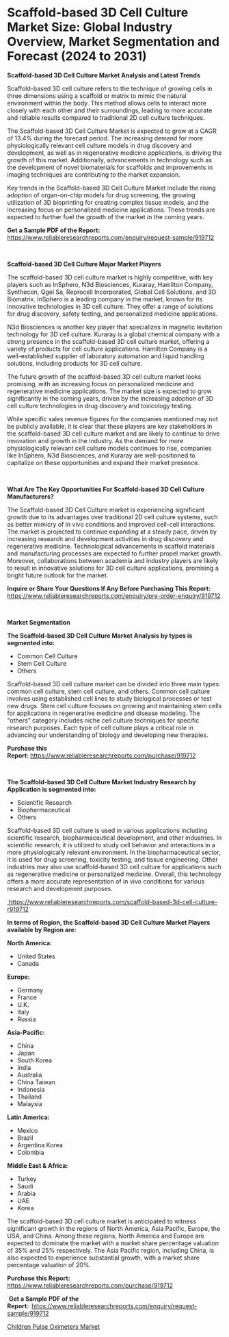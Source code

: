 <p><h1>Scaffold-based 3D Cell Culture Market Size: Global Industry Overview, Market Segmentation and Forecast (2024 to 2031)</h1></p><p><strong>Scaffold-based 3D Cell Culture Market Analysis and Latest Trends</strong></p>
<p><p>Scaffold-based 3D cell culture refers to the technique of growing cells in three dimensions using a scaffold or matrix to mimic the natural environment within the body. This method allows cells to interact more closely with each other and their surroundings, leading to more accurate and reliable results compared to traditional 2D cell culture techniques.</p><p>The Scaffold-based 3D Cell Culture Market is expected to grow at a CAGR of 13.4% during the forecast period. The increasing demand for more physiologically relevant cell culture models in drug discovery and development, as well as in regenerative medicine applications, is driving the growth of this market. Additionally, advancements in technology such as the development of novel biomaterials for scaffolds and improvements in imaging techniques are contributing to the market expansion.</p><p>Key trends in the Scaffold-based 3D Cell Culture Market include the rising adoption of organ-on-chip models for drug screening, the growing utilization of 3D bioprinting for creating complex tissue models, and the increasing focus on personalized medicine applications. These trends are expected to further fuel the growth of the market in the coming years.</p></p>
<p><strong>Get a Sample PDF of the Report:&nbsp;</strong> <a href="https://www.reliableresearchreports.com/enquiry/request-sample/919712">https://www.reliableresearchreports.com/enquiry/request-sample/919712</a></p>
<p>&nbsp;</p>
<p><strong>Scaffold-based 3D Cell Culture Major Market Players</strong></p>
<p><p>The scaffold-based 3D cell culture market is highly competitive, with key players such as InSphero, N3d Biosciences, Kuraray, Hamilton Company, Synthecon, Qgel Sa, Reprocell Incorporated, Global Cell Solutions, and 3D Biomatrix. InSphero is a leading company in the market, known for its innovative technologies in 3D cell culture. They offer a range of solutions for drug discovery, safety testing, and personalized medicine applications.</p><p>N3d Biosciences is another key player that specializes in magnetic levitation technology for 3D cell culture. Kuraray is a global chemical company with a strong presence in the scaffold-based 3D cell culture market, offering a variety of products for cell culture applications. Hamilton Company is a well-established supplier of laboratory automation and liquid handling solutions, including products for 3D cell culture.</p><p>The future growth of the scaffold-based 3D cell culture market looks promising, with an increasing focus on personalized medicine and regenerative medicine applications. The market size is expected to grow significantly in the coming years, driven by the increasing adoption of 3D cell culture technologies in drug discovery and toxicology testing.</p><p>While specific sales revenue figures for the companies mentioned may not be publicly available, it is clear that these players are key stakeholders in the scaffold-based 3D cell culture market and are likely to continue to drive innovation and growth in the industry. As the demand for more physiologically relevant cell culture models continues to rise, companies like InSphero, N3d Biosciences, and Kuraray are well-positioned to capitalize on these opportunities and expand their market presence.</p></p>
<p>&nbsp;</p>
<p><strong>What Are The Key Opportunities For Scaffold-based 3D Cell Culture Manufacturers?</strong></p>
<p><p>The Scaffold-based 3D Cell Culture market is experiencing significant growth due to its advantages over traditional 2D cell culture systems, such as better mimicry of in vivo conditions and improved cell-cell interactions. The market is projected to continue expanding at a steady pace, driven by increasing research and development activities in drug discovery and regenerative medicine. Technological advancements in scaffold materials and manufacturing processes are expected to further propel market growth. Moreover, collaborations between academia and industry players are likely to result in innovative solutions for 3D cell culture applications, promising a bright future outlook for the market.</p></p>
<p><strong>Inquire or Share Your Questions If Any Before Purchasing This Report:</strong> <a href="https://www.reliableresearchreports.com/enquiry/pre-order-enquiry/919712">https://www.reliableresearchreports.com/enquiry/pre-order-enquiry/919712</a></p>
<p>&nbsp;</p>
<p><strong>Market Segmentation</strong></p>
<p><strong>The Scaffold-based 3D Cell Culture Market Analysis by types is segmented into:</strong></p>
<p><ul><li>Common Cell Culture</li><li>Stem Cell Culture</li><li>Others</li></ul></p>
<p><p>Scaffold-based 3D cell culture market can be divided into three main types: common cell culture, stem cell culture, and others. Common cell culture involves using established cell lines to study biological processes or test new drugs. Stem cell culture focuses on growing and maintaining stem cells for applications in regenerative medicine and disease modeling. The "others" category includes niche cell culture techniques for specific research purposes. Each type of cell culture plays a critical role in advancing our understanding of biology and developing new therapies.</p></p>
<p><strong>Purchase this Report:&nbsp;</strong><a href="https://www.reliableresearchreports.com/purchase/919712">https://www.reliableresearchreports.com/purchase/919712</a></p>
<p>&nbsp;</p>
<p><strong>The Scaffold-based 3D Cell Culture Market Industry Research by Application is segmented into:</strong></p>
<p><ul><li>Scientific Research</li><li>Biopharmaceutical</li><li>Others</li></ul></p>
<p><p>Scaffold-based 3D cell culture is used in various applications including scientific research, biopharmaceutical development, and other industries. In scientific research, it is utilized to study cell behavior and interactions in a more physiologically relevant environment. In the biopharmaceutical sector, it is used for drug screening, toxicity testing, and tissue engineering. Other industries may also use scaffold-based 3D cell culture for applications such as regenerative medicine or personalized medicine. Overall, this technology offers a more accurate representation of in vivo conditions for various research and development purposes.</p></p>
<p><a href="https://www.reliableresearchreports.com/scaffold-based-3d-cell-culture-r919712">&nbsp;https://www.reliableresearchreports.com/scaffold-based-3d-cell-culture-r919712</a></p>
<p><strong>In terms of Region, the Scaffold-based 3D Cell Culture Market Players available by Region are:</strong></p>
<p>
    <p> <strong> North America: </strong>
        <ul>
            <li>United States</li>
            <li>Canada</li>
        </ul>
        </p> 
    <p> <strong> Europe: </strong>
        <ul>
            <li>Germany</li>
            <li>France</li>
            <li>U.K.</li>
            <li>Italy</li>
            <li>Russia</li>
        </ul>
        </p> 
    <p> <strong> Asia-Pacific: </strong>
        <ul>
            <li>China</li>
            <li>Japan</li>
            <li>South Korea</li>
            <li>India</li>
            <li>Australia</li>
            <li>China Taiwan</li>
            <li>Indonesia</li>
            <li>Thailand</li>
            <li>Malaysia</li>
        </ul>
        </p> 
    <p> <strong> Latin America: </strong>
        <ul>
            <li>Mexico</li>
            <li>Brazil</li>
            <li>Argentina Korea</li>
            <li>Colombia</li>
        </ul>
        </p> 
    <p> <strong> Middle East & Africa: </strong>
        <ul>
            <li>Turkey</li>
            <li>Saudi</li>
            <li>Arabia</li>
            <li>UAE</li>
            <li>Korea</li>
        </ul>
    </p>
    </p>
<p><p>The scaffold-based 3D cell culture market is anticipated to witness significant growth in the regions of North America, Asia Pacific, Europe, the USA, and China. Among these regions, North America and Europe are expected to dominate the market with a market share percentage valuation of 35% and 25% respectively. The Asia Pacific region, including China, is also expected to experience substantial growth, with a market share percentage valuation of 20%.</p></p>
<p><strong>Purchase this Report: </strong><a href="https://www.reliableresearchreports.com/purchase/919712">https://www.reliableresearchreports.com/purchase/919712</a></p>
<p>&nbsp;<strong>Get a Sample PDF of the Report:&nbsp;&nbsp;</strong><a href="https://www.reliableresearchreports.com/enquiry/request-sample/919712">https://www.reliableresearchreports.com/enquiry/request-sample/919712</a></p>
<p><strong></strong></p>
<p><p><a href="https://github.com/vimar16th/Market-Research-Report-List-4/blob/main/children-pulse-oximeters-market.md">Children Pulse Oximeters Market</a></p></p>